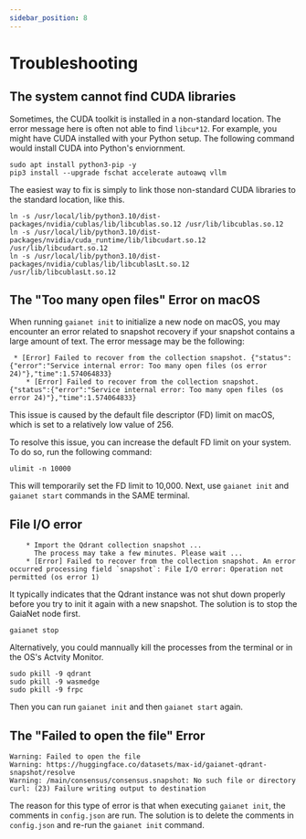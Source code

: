 ```yaml
---
sidebar_position: 8
---
```


# Troubleshooting

## The system cannot find CUDA libraries

Sometimes, the CUDA toolkit is installed in a non-standard location. The error message here is often not able to find `libcu*12`. For example, you might have CUDA installed with your Python setup. The following command would install CUDA into Python's enviornment.

```
sudo apt install python3-pip -y
pip3 install --upgrade fschat accelerate autoawq vllm
```

The easiest way to fix is simply to link those non-standard CUDA libraries to the standard location, like this.

```
ln -s /usr/local/lib/python3.10/dist-packages/nvidia/cublas/lib/libcublas.so.12 /usr/lib/libcublas.so.12
ln -s /usr/local/lib/python3.10/dist-packages/nvidia/cuda_runtime/lib/libcudart.so.12 /usr/lib/libcudart.so.12
ln -s /usr/local/lib/python3.10/dist-packages/nvidia/cublas/lib/libcublasLt.so.12 /usr/lib/libcublasLt.so.12
```

## The "Too many open files" Error on macOS

When running `gaianet init` to initialize a new node on macOS, you may encounter an error related to snapshot recovery if your snapshot contains a large amount of text. The error message may be the following:

```
 * [Error] Failed to recover from the collection snapshot. {"status":{"error":"Service internal error: Too many open files (os error 24)"},"time":1.574064833}
    * [Error] Failed to recover from the collection snapshot. {"status":{"error":"Service internal error: Too many open files (os error 24)"},"time":1.574064833}
```

This issue is caused by the default file descriptor (FD) limit on macOS, which is set to a relatively low value of 256.

To resolve this issue, you can increase the default FD limit on your system. To do so, run the following command:

```
ulimit -n 10000
```

This will temporarily set the FD limit to 10,000. Next, use `gaianet init` and `gaianet start` commands in the SAME terminal.

## File I/O error

```
    * Import the Qdrant collection snapshot ...
      The process may take a few minutes. Please wait ...
    * [Error] Failed to recover from the collection snapshot. An error occurred processing field `snapshot`: File I/O error: Operation not permitted (os error 1) 
```

It typically indicates that the Qdrant instance was not shut down properly before you try to init it again with a new snapshot. The solution is to stop the GaiaNet node first. 

```
gaianet stop
```

Alternatively, you could mannually kill the processes from the terminal or in the OS's Actvity Monitor.

```
sudo pkill -9 qdrant
sudo pkill -9 wasmedge
sudo pkill -9 frpc
```

Then you can run `gaianet init` and then `gaianet start` again.

## The "Failed to open the file" Error

```
Warning: Failed to open the file 
Warning: https://huggingface.co/datasets/max-id/gaianet-qdrant-snapshot/resolve
Warning: /main/consensus/consensus.snapshot: No such file or directory
curl: (23) Failure writing output to destination
```

The reason for this type of error is that when executing `gaianet init`, the comments in `config.json` are run. The solution is to delete the comments in `config.json` and re-run the `gaianet init` command.
